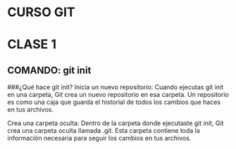 # **CURSO GIT**
# CLASE 1
## COMANDO: git init
###¿Qué hace git init?
Inicia un nuevo repositorio: Cuando ejecutas git init en una carpeta, Git crea un nuevo repositorio en esa carpeta. Un repositorio es como una caja que guarda el historial de todos los cambios que haces en tus archivos.

Crea una carpeta oculta: Dentro de la carpeta donde ejecutaste git init, Git crea una carpeta oculta llamada .git. Esta carpeta contiene toda la información necesaria para seguir los cambios en tus archivos.

